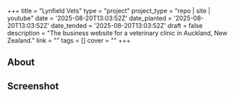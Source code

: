 +++
title = "Lynfield Vets"
type = "project"
project_type = "repo | site | youtube"
date = '2025-08-20T13:03:52Z'
date_planted = '2025-08-20T13:03:52Z'
date_tended = '2025-08-20T13:03:52Z'
draft = false
description = "The business website for a veterinary clinic in Auckland, New Zealand."
link = ""
tags = []
cover = ""
+++

## About

## Screenshot
